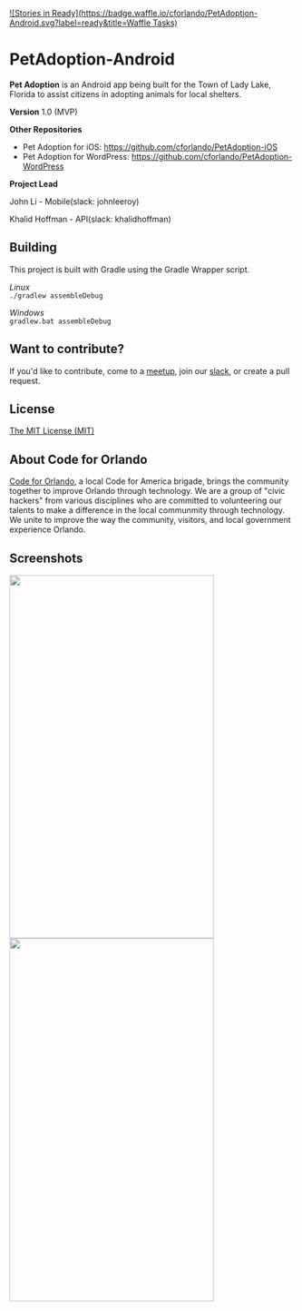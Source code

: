 
[![Stories in Ready](https://badge.waffle.io/cforlando/PetAdoption-Android.svg?label=ready&title=Waffle Tasks)](http://waffle.io/cforlando/PetAdoption-Android)
 
# PetAdoption-Android
**Pet Adoption** is an Android app being built for the Town of Lady Lake, Florida to assist citizens in adopting animals for local shelters.

**Version** 1.0 (MVP)

**Other Repositories**
- Pet Adoption for iOS: https://github.com/cforlando/PetAdoption-iOS
- Pet Adoption for WordPress: https://github.com/cforlando/PetAdoption-WordPress

**Project Lead**

John Li - Mobile(slack: johnleeroy)

Khalid Hoffman - API(slack: khalidhoffman)

## Building
This project is built with Gradle using the Gradle Wrapper script.

*Linux*  
`./gradlew assembleDebug`

*Windows*  
`gradlew.bat assembleDebug`

## Want to contribute?
If you'd like to contribute, come to a [meetup](https://www.meetup.com/Code-For-Orlando/), join our [slack](codefororlando.slack.com), or create a pull request.

## License
[The MIT License (MIT)](LICENSE.md)

## About Code for Orlando
[Code for Orlando](http://www.codefororlando.com/), a local Code for America brigade, brings the community together to improve Orlando through technology.  We are a group of "civic hackers" from various disciplines who are committed to volunteering our talents to make a difference in the local communmity through technology.  We unite to improve the way the community, visitors, and local government experience Orlando.

## Screenshots
<img src="http://i.imgur.com/q8X9ejF.png" width="360" height="640">
<img src="http://imgur.com/nZ5qdpk.png" width="360" height="640">
